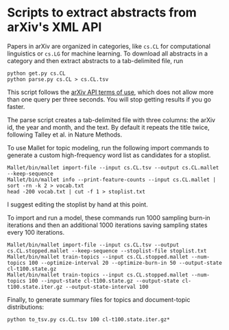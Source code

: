 # Scripts to extract abstracts from arXiv's XML API

Papers in arXiv are organized in categories, like `cs.CL` for computational linguistics or `cs.LG` for machine learning. To download all abstracts in a category and then extract abstracts to a tab-delimited file, run

    python get.py cs.CL
    python parse.py cs.CL > cs.CL.tsv

This script follows the [arXiv API terms of use](https://info.arxiv.org/help/api/tou.html), which does not allow more than one query per three seconds. You will stop getting results if you go faster.

The parse script creates a tab-delimited file with three columns: the arXiv id, the year and month, and the text. By default it repeats the title twice, following Talley et al. in Nature Methods.

To use Mallet for topic modeling, run the following import commands to generate a custom high-frequency word list as candidates for a stoplist.

    Mallet/bin/mallet import-file --input cs.CL.tsv --output cs.CL.mallet --keep-sequence
    Mallet/bin/mallet info --print-feature-counts --input cs.CL.mallet | sort -rn -k 2 > vocab.txt
    head -200 vocab.txt | cut -f 1 > stoplist.txt

I suggest editing the stoplist by hand at this point.

To import and run a model, these commands run 1000 sampling burn-in iterations and then an additional 1000 iterations saving sampling states every 100 iterations.

    Mallet/bin/mallet import-file --input cs.CL.tsv --output cs.CL.stopped.mallet --keep-sequence --stoplist-file stoplist.txt
    Mallet/bin/mallet train-topics --input cs.CL.stopped.mallet --num-topics 100 --optimize-interval 20 --optimize-burn-in 50 --output-state cl-t100.state.gz
    Mallet/bin/mallet train-topics --input cs.CL.stopped.mallet --num-topics 100 --input-state cl-t100.state.gz --output-state cl-t100.state.iter.gz --output-state-interval 100

Finally, to generate summary files for topics and document-topic distributions:

    python to_tsv.py cs.CL.tsv 100 cl-t100.state.iter.gz*
